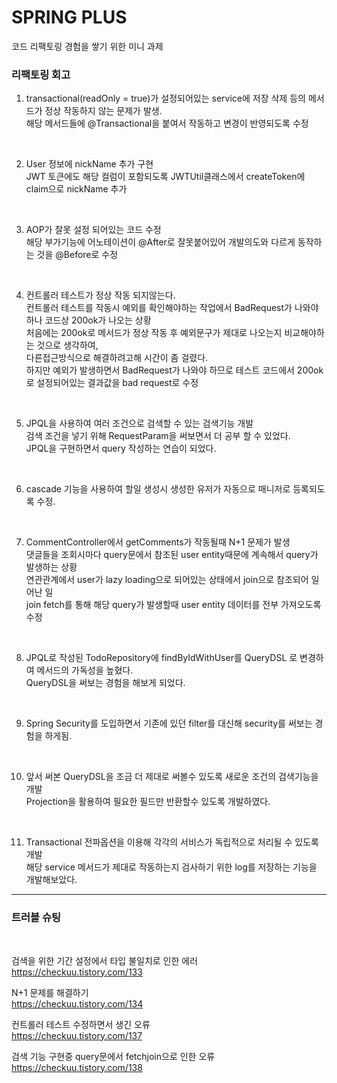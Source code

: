 # SPRING PLUS
코드 리팩토링 경험을 쌓기 위한 미니 과제

<h3>리팩토링 회고 </h3>

1. transactional(readOnly = true)가 설정되어있는 service에 저장 삭제 등의 메서드가 정상 작동하지 않는 문제가 발생.  
해당 메서드들에 @Transactional을 붙여서 작동하고 변경이 반영되도록 수정

<br>

2. User 정보에 nickName 추가 구현  
JWT 토큰에도 해당 컬럼이 포함되도록 JWTUtil클래스에서 createToken에 claim으로 nickName 추가

<br>

3. AOP가 잘못 설정 되어있는 코드 수정  
해당 부가기능에 어노테이션이 @After로 잘못붙어있어 개발의도와 다르게 동작하는 것을 @Before로 수정

<br>

4. 컨트롤러 테스트가 정상 작동 되지않는다.  
컨트롤러 테스트를 작동시 예외를 확인해야하는 작업에서 BadRequest가 나와야하나 코드상 200ok가 나오는 상황  
처음에는 200ok로 메서드가 정상 작동 후 예외문구가 제대로 나오는지 비교해야하는 것으로 생각하여,  
다른접근방식으로 해결하려고해 시간이 좀 걸렸다.  
하지만 예외가 발생하면서 BadRequest가 나와야 하므로 테스트 코드에서 200ok 로 설정되어있는 결과값을 bad request로 수정

<br>

5. JPQL을 사용하여 여러 조건으로 검색할 수 있는 검색기능 개발  
검색 조건을 넣기 위해 RequestParam을 써보면서 더 공부 할 수 있었다.  
JPQL을 구현하면서 query 작성하는 연습이 되었다.

<br>

6. cascade 기능을 사용하여 할일 생성시 생성한 유저가 자동으로 매니저로 등록되도록 수정.

<br>

7. CommentController에서 getComments가 작동될때 N+1 문제가 발생  
댓글들을 조회시마다 query문에서 참조된 user entity때문에 계속해서 query가 발생하는 상황  
연관관계에서 user가 lazy loading으로 되어있는 상태에서 join으로 참조되어 일어난 일  
join fetch를 통해 해당 query가 발생할때 user entity 데이터를 전부 가져오도록 수정

<br>

8. JPQL로 작성된 TodoRepository에 findByIdWithUser를 QueryDSL 로 변경하여 메서드의 가독성을 높혔다.  
QueryDSL을 써보는 경험을 해보게 되었다.

<br>

9. Spring Security를 도입하면서 기존에 있던 filter를 대신해 security를 써보는 경험을 하게됨.  

<br>

10. 앞서 써본 QueryDSL을 조금 더 제대로 써볼수 있도록 새로운 조건의 검색기능을 개발  
Projection을 활용하여 필요한 필드만 반환할수 있도록 개발하였다.

<br>

11. Transactional 전파옵션을 이용해 각각의 서비스가 독립적으로 처리될 수 있도록 개발  
해당 service 메서드가 제대로 작동하는지 검사하기 위한 log를 저장하는 기능을 개발해보았다.

---

<h3>트러블 슈팅</h3>

<br>

검색을 위한 기간 설정에서 타입 불일치로 인한 에러  
https://checkuu.tistory.com/133

N+1 문제를 해결하기  
https://checkuu.tistory.com/134

컨트롤러 테스트 수정하면서 생긴 오류  
https://checkuu.tistory.com/137

검색 기능 구현중 query문에서 fetchjoin으로 인한 오류  
https://checkuu.tistory.com/138
